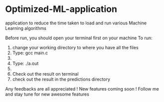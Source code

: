 # Optimized-ML-application
application to reduce the time taken to load and run various Machine Learning algorithms

Before run, you should open your terminal first on your machine
To run:
1. change your working directory to where you have all the files
2. Type: gcc main.c
3. <Enter>
4. Type: ./a.out
5. <Enter>
6. Check out the result on terminal
7. check out the result in the predictions directory

Any feedbacks are all appreciated ! 
New features coming soon ! Follow me and stay tune for new awesome features 
